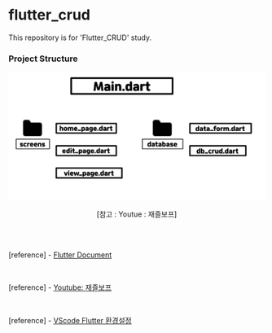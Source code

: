 # flutter_crud

This repository is for 'Flutter_CRUD' study.

### Project Structure

<span align="center">

![Project Structure](images/project_structure.jpg)

[참고 : Youtue : 재즐보프]

</span>

<br /><br />

[reference] - [Flutter Document](https://docs.flutter.dev/)

<br />

[reference] - [Youtube: 재즐보프](https://www.youtube.com/c/%EC%9E%AC%EC%A6%90%EB%B3%B4%ED%94%84)

<br />

[reference] - [VScode Flutter 환경설정](https://fre2-dom.tistory.com/175)
